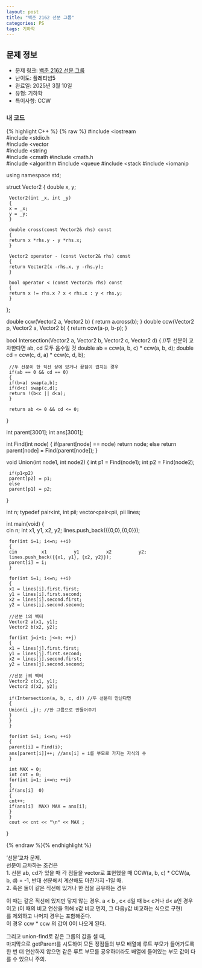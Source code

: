 ```yaml
---
layout: post
title: "백준 2162 선분 그룹"
categories: PS
tags: 기하학
---
```


## 문제 정보
- 문제 링크: [백준 2162 선분 그룹](https://www.acmicpc.net/problem/2162)
- 난이도: <span style="color:#000000">플레티넘5</span>
- 완료일: 2025년 3월 10일
- 유형: 기하학
- 특이사항: CCW

### 내 코드

{% highlight C++ %} {% raw %}
#include <iostream	
#include <stdio.h	
#include <vector	
#include <string	
#include <cmath	
#include <math.h	
#include <algorithm	
#include <queue	
#include <stack	
#include <iomanip	

using namespace std;

struct Vector2
{
	 double x, y;

	 Vector2(int _x, int _y)
	 {
	 x = _x;
	 y = _y;
	 }

	 double cross(const Vector2& rhs) const
	 {
	 return x *rhs.y - y *rhs.x;
	 }

	 Vector2 operator - (const Vector2& rhs) const
	 {
	 return Vector2(x -rhs.x, y -rhs.y);
	 }

	 bool operator < (const Vector2& rhs) const
	 {
	 return x != rhs.x ? x < rhs.x : y < rhs.y;
	 }
};

double ccw(Vector2 a, Vector2 b)
{
	 return a.cross(b);
}
double ccw(Vector2 p, Vector2 a, Vector2 b)
{
	 return ccw(a-p, b-p);
}

bool Intersection(Vector2 a, Vector2 b, Vector2 c, Vector2 d)
{
	 //두 선분이 교차한다면 ab, cd 모두 음수일 것
	 double ab = ccw(a, b, c) * ccw(a, b, d);
	 double cd = ccw(c, d, a) * ccw(c, d, b);
	 
	 //두 선분이 한 직선 상에 있거나 끝점이 겹치는 경우
	 if(ab == 0 && cd == 0)
	 {
	 if(b<a) swap(a,b);
	 if(d<c) swap(c,d);
	 return !(b<c || d<a);
	 }

	 return ab <= 0 && cd <= 0;
}

int parent[3001];
int ans[3001];

int Find(int node)
{
	 if(parent[node] == node)
	 return node;
	 else
	 return parent[node] = Find(parent[node]);
}

void Union(int node1, int node2)
{
	 int p1 = Find(node1);
	 int p2 = Find(node2);

	 if(p1<p2)
	 parent[p2] = p1;
	 else
	 parent[p1] = p2;
}

int n;
typedef pair<int, int	 pii;
vector<pair<pii, pii		 lines;

int main(void)
{   
	 cin 		 n;
	 int x1, y1, x2, y2;
	 lines.push_back({{0,0},{0,0}});

	 for(int i=1; i<=n; ++i)
	 {
	 cin 		 x1 		 y1 		 x2 		 y2;
	 lines.push_back({{x1, y1}, {x2, y2}});
	 parent[i] = i;
	 }

	 for(int i=1; i<=n; ++i)
	 {
	 x1 = lines[i].first.first;
	 y1 = lines[i].first.second;
	 x2 = lines[i].second.first;
	 y2 = lines[i].second.second;

	 //선분 i의 벡터
	 Vector2 a(x1, y1);
	 Vector2 b(x2, y2);

	 for(int j=i+1; j<=n; ++j)
	 {
	 x1 = lines[j].first.first;
	 y1 = lines[j].first.second;
	 x2 = lines[j].second.first;
	 y2 = lines[j].second.second;
	 
	 //선분 j의 벡터
	 Vector2 c(x1, y1);
	 Vector2 d(x2, y2);

	 if(Intersection(a, b, c, d)) //두 선분이 만난다면
	 {
	 Union(i ,j); //한 그룹으로 만들어주기
	 }
	 }
	 }

	 for(int i=1; i<=n; ++i)
	 {
	 parent[i] = Find(i);
	 ans[parent[i]]++; //ans[i] = i를 부모로 가지는 자식의 수
	 }

	 int MAX = 0;
	 int cnt = 0;
	 for(int i=1; i<=n; ++i)
	 {
	 if(ans[i]	0)
	 {
	 cnt++;
	 if(ans[i]	MAX) MAX = ans[i];
	 }
	 }
	 cout << cnt << "\n" << MAX ;
}


{% endraw %}{% endhighlight %}

‘선분’교차 문제.  
선분이 교차하는 조건은   
1\. 선분 ab, cd가 있을 때 각 점들을 vector로 표현했을 때 CCW(a, b, c) * CCW(a, b, d) = -1, 반대 선분에서 계산해도 마찬가지 -1일 때.  
2\. 혹은 둘이 같은 직선에 있거나 한 점을 공유하는 경우  

이 때는 같은 직선에 있지만 닿지 않는 경우. a < b , c< d일 때 b< c거나 d< a인 경우이고 (이 때의 비교 연산을 위해 x값 비교 먼저, 그 다음y값 비교하는 식으로 구현)  
를 제외하고 나머지 경우는 포함해준다.  
이 경우 ccw * ccw 의 값이 0이 나오게 된다.   

그리고 union-find로 같은 그룹의 값을 셀 때,   
마지막으로 getParent를 시도하여 모든 정점들의 부모 배열에 루트 부모가 들어가도록 한 번 더 연산하지 않으면 같은 루트 부모를 공유하더라도 배열에 들어있는 부모 값이 다를 수 있으니 주의.  

